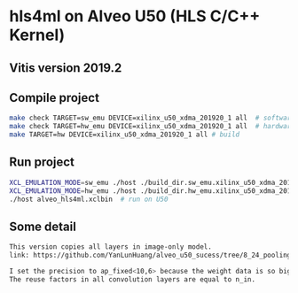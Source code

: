 # hls4ml on Alveo U50 (HLS C/C++ Kernel)
## Vitis version 2019.2
## Compile project
```bash
make check TARGET=sw_emu DEVICE=xilinx_u50_xdma_201920_1 all  # software emulation
make check TARGET=hw_emu DEVICE=xilinx_u50_xdma_201920_1 all  # hardware emulation
make TARGET=hw DEVICE=xilinx_u50_xdma_201920_1 all # build
```
## Run project
```bash
XCL_EMULATION_MODE=sw_emu ./host ./build_dir.sw_emu.xilinx_u50_xdma_201920_1/alveo_hls4ml.xclbin  # software emulation
XCL_EMULATION_MODE=hw_emu ./host ./build_dir.hw_emu.xilinx_u50_xdma_201920_1/alveo_hls4ml.xclbin  # hardware emulation
./host alveo_hls4ml.xclbin  # run on U50
```
## Some detail
```bash
This version copies all layers in image-only model.
link: https://github.com/YanLunHuang/alveo_u50_sucess/tree/8_24_pooling_again

I set the precision to ap_fixed<10,6> because the weight data is so big.
The reuse factors in all convolution layers are equal to n_in.
```
